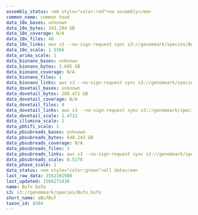 ```yaml
---
assembly_status: <em style="color:red">no assembly</em>
common_name: common toad
data_10x_bases: unknown
data_10x_bytes: 343.284 GB
data_10x_coverage: N/A
data_10x_files: 48
data_10x_links: aws s3 --no-sign-request sync s3://genomeark/species/Bufo_bufo/aBufBuf1/genomic_data/10x/ .<br>
data_10x_scale: 1.5366
data_arima_scale: 1
data_bionano_bases: unknown
data_bionano_bytes: 3.695 GB
data_bionano_coverage: N/A
data_bionano_files: 1
data_bionano_links: aws s3 --no-sign-request sync s3://genomeark/species/Bufo_bufo/aBufBuf1/genomic_data/bionano/ .<br>
data_dovetail_bases: unknown
data_dovetail_bytes: 288.471 GB
data_dovetail_coverage: N/A
data_dovetail_files: 4
data_dovetail_links: aws s3 --no-sign-request sync s3://genomeark/species/Bufo_bufo/aBufBuf1/genomic_data/dovetail/ .<br>
data_dovetail_scale: 1.4722
data_illumina_scale: 1
data_pbhifi_scale: 1
data_pbsubreads_bases: unknown
data_pbsubreads_bytes: 648.243 GB
data_pbsubreads_coverage: N/A
data_pbsubreads_files: 3
data_pbsubreads_links: aws s3 --no-sign-request sync s3://genomeark/species/Bufo_bufo/aBufBuf1/genomic_data/pacbio/ . --exclude "*scraps.bam* --exclude "*ccs.bam*"<br>
data_pbsubreads_scale: 0.5178
data_phase_scale: 1
data_status: <em style="color:green">all data</em>
last_raw_data: 1562101980
last_updated: 1566271438
name: Bufo bufo
s3: s3://genomeark/species/Bufo_bufo
short_name: aBufBuf
taxon_id: 8384
---
```

